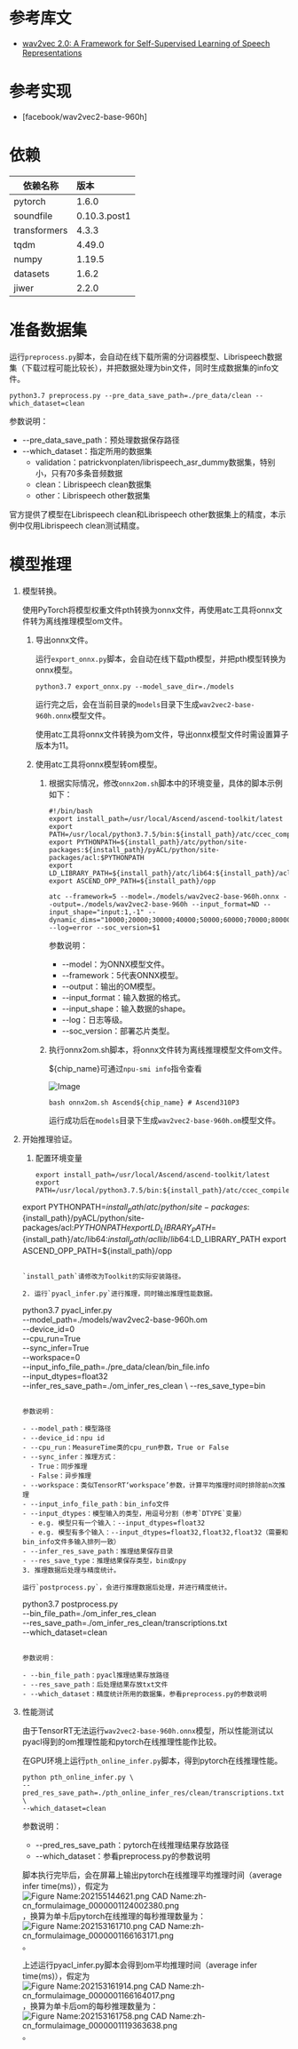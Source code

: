 # 参考库文

- [wav2vec 2.0: A Framework for Self-Supervised Learning of Speech Representations](https://arxiv.org/abs/2006.11477)

# 参考实现

- [facebook/wav2vec2-base-960h]

# 依赖

| 依赖名称     | 版本         |
| ------------ | :----------- |
| pytorch      | 1.6.0        |
| soundfile    | 0.10.3.post1 |
| transformers | 4.3.3        |
| tqdm         | 4.49.0       |
| numpy        | 1.19.5       |
| datasets     | 1.6.2        |
| jiwer        | 2.2.0        |

# 准备数据集

运行`preprocess.py`脚本，会自动在线下载所需的分词器模型、Librispeech数据集（下载过程可能比较长），并把数据处理为bin文件，同时生成数据集的info文件。

```
python3.7 preprocess.py --pre_data_save_path=./pre_data/clean --which_dataset=clean
```

参数说明：

- --pre_data_save_path：预处理数据保存路径
- --which_dataset：指定所用的数据集
  - validation：patrickvonplaten/librispeech_asr_dummy数据集，特别小，只有70多条音频数据
  - clean：Librispeech clean数据集
  - other：Librispeech other数据集

官方提供了模型在Librispeech clean和Librispeech other数据集上的精度，本示例中仅用Librispeech clean测试精度。

# 模型推理

1. 模型转换。

   使用PyTorch将模型权重文件pth转换为onnx文件，再使用atc工具将onnx文件转为离线推理模型om文件。

   1. 导出onnx文件。

      运行`export_onnx.py`脚本，会自动在线下载pth模型，并把pth模型转换为onnx模型。

      ```
      python3.7 export_onnx.py --model_save_dir=./models
      ```

      运行完之后，会在当前目录的`models`目录下生成`wav2vec2-base-960h.onnx`模型文件。

      使用atc工具将onnx文件转换为om文件，导出onnx模型文件时需设置算子版本为11。

   2. 使用atc工具将onnx模型转om模型。

      1. 根据实际情况，修改`onnx2om.sh`脚本中的环境变量，具体的脚本示例如下：

         ```
         #!/bin/bash
         export install_path=/usr/local/Ascend/ascend-toolkit/latest
         export PATH=/usr/local/python3.7.5/bin:${install_path}/atc/ccec_compiler/bin:${install_path}/atc/bin:$PATH
         export PYTHONPATH=${install_path}/atc/python/site-packages:${install_path}/pyACL/python/site-packages/acl:$PYTHONPATH
         export LD_LIBRARY_PATH=${install_path}/atc/lib64:${install_path}/acllib/lib64:$LD_LIBRARY_PATH
         export ASCEND_OPP_PATH=${install_path}/opp
         
         atc --framework=5 --model=./models/wav2vec2-base-960h.onnx --output=./models/wav2vec2-base-960h --input_format=ND --input_shape="input:1,-1" --dynamic_dims="10000;20000;30000;40000;50000;60000;70000;80000;90000;100000;110000;120000;130000;140000;150000;160000;170000;180000;190000;200000;210000;220000;230000;240000;250000;260000;270000;280000;290000;300000;310000;320000;330000;340000;350000;360000;370000;380000;390000;400000;410000;420000;430000;440000;450000;460000;470000;480000;490000;500000;510000;520000;530000;540000;550000;560000" --log=error --soc_version=$1
         ```
      
         参数说明：
         
         - --model：为ONNX模型文件。
         - --framework：5代表ONNX模型。
         - --output：输出的OM模型。
         - --input_format：输入数据的格式。
         - --input_shape：输入数据的shape。
         - --log：日志等级。
         - --soc_version：部署芯片类型。
      
      2. 执行onnx2om.sh脚本，将onnx文件转为离线推理模型文件om文件。
      
         ${chip_name}可通过`npu-smi info`指令查看

         ![Image](https://gitee.com/ascend/ModelZoo-PyTorch/raw/master/ACL_PyTorch/images/310P3.png)
         
         ```
         bash onnx2om.sh Ascend${chip_name} # Ascend310P3
         ```
      
         运行成功后在`models`目录下生成`wav2vec2-base-960h.om`模型文件。

2. 开始推理验证。

   1. 配置环境变量

      ```
      export install_path=/usr/local/Ascend/ascend-toolkit/latest
      export PATH=/usr/local/python3.7.5/bin:${install_path}/atc/ccec_compiler/bin:${install_path}/atc/bin:$PATH
   export PYTHONPATH=${install_path}/atc/python/site-packages:${install_path}/pyACL/python/site-packages/acl:$PYTHONPATH
      export LD_LIBRARY_PATH=${install_path}/atc/lib64:${install_path}/acllib/lib64:$LD_LIBRARY_PATH
   export ASCEND_OPP_PATH=${install_path}/opp
      ```

      `install_path`请修改为Toolkit的实际安装路径。
   
   2. 运行`pyacl_infer.py`进行推理，同时输出推理性能数据。

      ```
   python3.7 pyacl_infer.py \
        --model_path=./models/wav2vec2-base-960h.om \
        --device_id=0 \
        --cpu_run=True \
        --sync_infer=True \
        --workspace=0 \
        --input_info_file_path=./pre_data/clean/bin_file.info \
        --input_dtypes=float32 \
        --infer_res_save_path=./om_infer_res_clean \  --res_save_type=bin
      ```
   
      参数说明：
   
      - --model_path：模型路径
      - --device_id：npu id
      - --cpu_run：MeasureTime类的cpu_run参数，True or False
      - --sync_infer：推理方式：
        - True：同步推理
        - False：异步推理
      - --workspace：类似TensorRT‘workspace’参数，计算平均推理时间时排除前n次推理
      - --input_info_file_path：bin_info文件
      - --input_dtypes：模型输入的类型，用逗号分割（参考`DTYPE`变量）
        - e.g. 模型只有一个输入：--input_dtypes=float32
        - e.g. 模型有多个输入：--input_dtypes=float32,float32,float32（需要和bin_info文件多输入排列一致）
      - --infer_res_save_path：推理结果保存目录
      - --res_save_type：推理结果保存类型，bin或npy
   3. 推理数据后处理与精度统计。
   
   运行`postprocess.py`，会进行推理数据后处理，并进行精度统计。
   
   ```
   python3.7 postprocess.py \
      --bin_file_path=./om_infer_res_clean \
   --res_save_path=./om_infer_res_clean/transcriptions.txt \
      --which_dataset=clean
      ```
      
      参数说明：
      
      - --bin_file_path：pyacl推理结果存放路径
      - --res_save_path：后处理结果存放txt文件
      - --which_dataset：精度统计所用的数据集，参看preprocess.py的参数说明
   
4. 性能测试
   
   由于TensorRT无法运行`wav2vec2-base-960h.onnx`模型，所以性能测试以pyacl得到的om推理性能和pytorch在线推理性能作比较。
   
      在GPU环境上运行`pth_online_infer.py`脚本，得到pytorch在线推理性能。
   
      ```
      python pth_online_infer.py \
      --pred_res_save_path=./pth_online_infer_res/clean/transcriptions.txt \
   --which_dataset=clean
      ```
   
      参数说明：
      
      - --pred_res_save_path：pytorch在线推理结果存放路径
      - --which_dataset：参看preprocess.py的参数说明
      
      脚本执行完毕后，会在屏幕上输出pytorch在线推理平均推理时间（average infer time(ms)），假定为![Figure Name:202155144621.png CAD Name:zh-cn_formulaimage_0000001124002380.png](http://resource.idp.huawei.com/idpresource/nasshare/editor/image/34040284354/1_zh-cn_formulaimage_0000001124002380.png)，换算为单卡后pytorch在线推理的每秒推理数量为：![Figure Name:202153161710.png CAD Name:zh-cn_formulaimage_0000001166163171.png](http://resource.idp.huawei.com/idpresource/nasshare/editor/image/34040284354/3_zh-cn_formulaimage_0000001166163171.png)。
      
      上述运行pyacl_infer.py脚本会得到om平均推理时间（average infer time(ms)），假定为![Figure Name:202153161914.png CAD Name:zh-cn_formulaimage_0000001166164017.png](http://resource.idp.huawei.com/idpresource/nasshare/editor/image/34040284354/1_zh-cn_formulaimage_0000001166164017.png)，换算为单卡后om的每秒推理数量为：![Figure Name:202153161758.png CAD Name:zh-cn_formulaimage_0000001119363638.png](http://resource.idp.huawei.com/idpresource/nasshare/editor/image/34040284354/2_zh-cn_formulaimage_0000001119363638.png)。